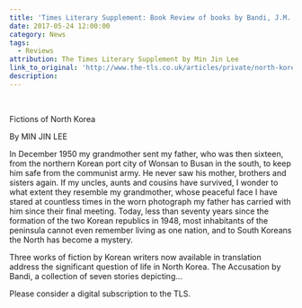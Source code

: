 ```yaml
---
title: 'Times Literary Supplement: Book Review of books by Bandi, J.M. Lee, Mun-yol Yi, and Jieun Baek'
date: 2017-05-24 12:00:00
category: News
tags:
  - Reviews
attribution: The Times Literary Supplement by Min Jin Lee
link_to_original: 'http://www.the-tls.co.uk/articles/private/north-korea/'
description:
---
```



&nbsp;

Fictions of North Korea

By MIN JIN LEE

In December 1950 my grandmother sent my father, who was then sixteen, from the northern Korean port city of Wonsan to Busan in the south, to keep him safe from the communist army. He never saw his mother, brothers and sisters again. If my uncles, aunts and cousins have survived, I wonder to what extent they resemble my grandmother, whose peaceful face I have stared at countless times in the worn photograph my father has carried with him since their final meeting. Today, less than seventy years since the formation of the two Korean republics in 1948, most inhabitants of the peninsula cannot even remember living as one nation, and to South Koreans the North has become a mystery.

Three works of fiction by Korean writers now available in translation address the significant question of life in North Korea. The Accusation by Bandi, a collection of seven stories depicting…

Please consider a digital subscription to the TLS.